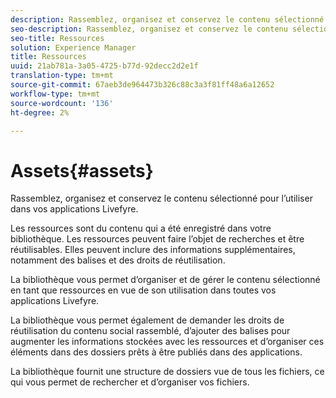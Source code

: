 ```yaml
---
description: Rassemblez, organisez et conservez le contenu sélectionné pour l’utiliser dans vos applications Livefyre.
seo-description: Rassemblez, organisez et conservez le contenu sélectionné pour l’utiliser dans vos applications Livefyre.
seo-title: Ressources
solution: Experience Manager
title: Ressources
uuid: 21ab781a-3a05-4725-b77d-92decc2d2e1f
translation-type: tm+mt
source-git-commit: 67aeb3de964473b326c88c3a3f81ff48a6a12652
workflow-type: tm+mt
source-wordcount: '136'
ht-degree: 2%

---
```



# Assets{#assets}

Rassemblez, organisez et conservez le contenu sélectionné pour l’utiliser dans vos applications Livefyre.

Les ressources sont du contenu qui a été enregistré dans votre bibliothèque. Les ressources peuvent faire l’objet de recherches et être réutilisables. Elles peuvent inclure des informations supplémentaires, notamment des balises et des droits de réutilisation.

La bibliothèque vous permet d’organiser et de gérer le contenu sélectionné en tant que ressources en vue de son utilisation dans toutes vos applications Livefyre.

La bibliothèque vous permet également de demander les droits de réutilisation du contenu social rassemblé, d’ajouter des balises pour augmenter les informations stockées avec les ressources et d’organiser ces éléments dans des dossiers prêts à être publiés dans des applications.

La bibliothèque fournit une structure de dossiers vue de tous les fichiers, ce qui vous permet de rechercher et d’organiser vos fichiers.
